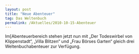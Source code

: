 ```yaml
---
layout: post
title: "Neue Abenteuer"
tag: Das Weltenbuch
permalink: /Aktuelles/2010-10-15-Abenteuer
---
```



Im[Abenteuerbereich stehen jetzt nun mit &bdquo;Der Todeswirbel von Klippenstadt&ldquo;, &bdquo;Villa Blitzen&ldquo; und &bdquo;Frau Börses Garten&ldquo; gleich drei Weltenbuchabenteuer zur Verfügung.


